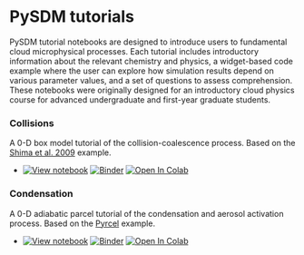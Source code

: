 # PySDM tutorials

PySDM tutorial notebooks are designed to introduce users to fundamental cloud microphysical processes. Each tutorial includes introductory information about the relevant chemistry and physics, a widget-based code example where the user can explore how simulation results depend on various parameter values, and a set of questions to assess comprehension. These notebooks were originally designed for an introductory cloud physics course for advanced undergraduate and first-year graduate students.

### Collisions
A 0-D box model tutorial of the collision-coalescence process. Based on the [Shima et al. 2009]() example.
- [![View notebook](https://img.shields.io/static/v1?label=render%20on&logo=github&color=87ce3e&message=GitHub)](https://github.com/open-atmos/PySDM/tree/main/tutorials/collisions/collisions_playground.ipynb)
  [![Binder](https://mybinder.org/badge_logo.svg)](https://mybinder.org/v2/gh/open-atmos/PySDM.git/main?urlpath=lab/tree/tutorials/collisions/collisions_playground.ipynb)
  [![Open In Colab](https://colab.research.google.com/assets/colab-badge.svg)](https://colab.research.google.com/github/open-atmos/PySDM/blob/main/tutorials/collisions/collisions_playground.ipynb)

### Condensation
A 0-D adiabatic parcel tutorial of the condensation and aerosol activation process. Based on the [Pyrcel]() example.
- [![View notebook](https://img.shields.io/static/v1?label=render%20on&logo=github&color=87ce3e&message=GitHub)](https://github.com/open-atmos/PySDM/tree/main/tutorials/condensation/condensation_playground.ipynb)
  [![Binder](https://mybinder.org/badge_logo.svg)](https://mybinder.org/v2/gh/open-atmos/PySDM.git/main?urlpath=lab/tree/tutorials/condensation/condensation_playground.ipynb)
  [![Open In Colab](https://colab.research.google.com/assets/colab-badge.svg)](https://colab.research.google.com/github/open-atmos/PySDM/blob/main/tutorials/condensation/condensation_playground.ipynb)
